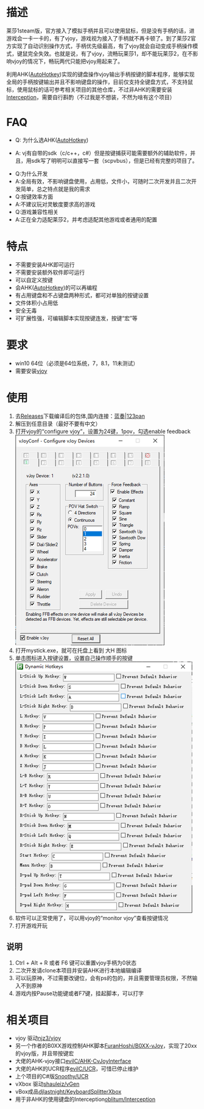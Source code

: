 # 描述
莱莎1steam版，官方接入了模拟手柄并且可以使用鼠标，但是没有手柄的话，进游戏会一卡一卡的，有了vjoy，游戏视为接入了手柄就不再卡顿了。到了莱莎2官方实现了自动识别操作方式，手柄优先级最高，有了vjoy就会自动变成手柄操作模式，键鼠完全失效。也就是说，有了vjoy，流畅玩莱莎1，却不能玩莱莎2，在不影响vjoy的情况下，畅玩两代只能把vjoy用起来了。

利用AHK([AutoHotkey](https://www.autohotkey.com))实现的键盘操作vjoy输出手柄按键的脚本程序，能够实现全局的手柄按键输出并且不影响键盘的操作，目前仅支持全键盘方式，不支持鼠标，使用鼠标的话可参考相关项目的其他仓库，不过非AHK的需要安装[Interception](https://github.com/oblitum/Interception)，需要自行斟酌（不过我是不想装，不然为啥有这个项目）

# FAQ
+ Q: 为什么选AHK([AutoHotkey](https://www.autohotkey.com))
- A: vj有自带的sdk（c/c++，c#）但是按键捕获可能需要额外的辅助软件，并且，用sdk写了明明可以直接写一套（scpvbus），但是已经有完整的项目了。
+ Q:为什么开发
+ A:全局有效，不影响键盘使用，占用低，文件小，可随时二次开发并且二次开发简单，总之特点就是我的需求
+ Q:按键效率方面
+ A:不建议玩对灵敏度要求高的游戏
+ Q:游戏兼容性相关
+ A:正在全力适配莱莎2，并考虑适配其他游戏或者通用的配置

# 特点
- 不需要安装AHK即可运行
- 不需要安装额外软件即可运行
- 可以自定义按键
- 会AHK([AutoHotkey](https://www.autohotkey.com))的可以再编程
- 有占用键盘和不占键盘两种形式，都可对单独的按键设置
- 文件体积小占用低
- 安全无毒
- 可扩展性强，可编辑脚本实现按键连发，按键“宏”等
  

# 要求
- win10 64位（必须是64位系统，7，8.1，11未测试）
- 需要安装[vjoy](https://github.com/njz3/vJoy)
  
# 使用
1. 去[Releases](https://github.com/y9264xj666/AHK_vjoy/releases)下载编译后的包体,国内连接：[蓝奏]()|[123pan]()
2. 解压到任意目录（最好不要有中文）
3. 打开vjoy的“configure vjoy”，设置为24键，1pov，勾选enable feedback
   ![config](./img/vjoyconfig.png)
4. 打开mystick.exe，就可在托盘上看到 大H 图标
5. 单击图标进入按键设置，设置自己操作顺手的按键
   ![MyStiick Setting](./img/mystick.png)
6. 软件可以正常使用了，可以用vjoy的“monitor vjoy”查看按键情况
7. 打开游戏开玩

## 说明
1. Ctrl + Alt + R 或者 F6 键可以重置vjoy手柄为0状态
2. 二次开发请clone本项目并安装AHK进行本地编辑编译
3. 可以玩原神，不过需要改键位，会有ps的包的，并且需要管理员权限，不然输入不到原神
4. 游戏内按Pause功能键或者F7键，挂起脚本，可以打字

# 相关项目
+ vjoy 驱动[njz3/vjoy](https://github.com/njz3/vJoy)
+ 另一个作者的B0XX游戏控制AHK脚本[FuranHoshi/B0XX-vJoy](https://github.com/FuranHoshi/B0XX-vJoy)，实现了20xx的vjoy版，并且带按键宏
+ 大佬的AHK-vjoy接口[evilC/AHK-CvJoyInterface](https://github.com/evilC/AHK-CvJoyInterface)
+ 大佬的AHK的UCR程序[evilC/UCR](https://github.com/evilC/UCR)，可惜已停止维护
+ 上个项目的C#版[Snoothy/UCR](https://github.com/Snoothy/UCR)
+ vXbox 驱动[shauleiz/vGen](https://github.com/shauleiz/vGen)
+ vBox成品[djlastnight/KeyboardSplitterXbox](https://github.com/djlastnight/KeyboardSplitterXbox)
+ 用于非AHK的使用键盘的Interception[oblitum/Interception](https://github.com/oblitum/Interception)